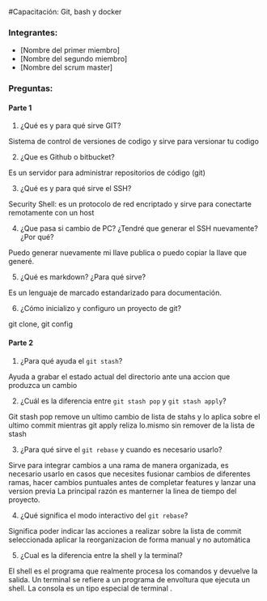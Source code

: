 #Capacitación: Git, bash y docker
### Integrantes:
- [Nombre del primer miembro]
- [Nombre del segundo miembro]
- [Nombre del scrum master]

### Preguntas:


#### Parte 1

1. ¿Qué es y para qué sirve GIT?

Sistema de control de versiones de codigo y sirve para versionar tu codigo


2. ¿Que es Github o bitbucket?

Es un servidor para administrar repositorios de código (git)


3. ¿Qué es y para qué sirve el SSH?

Security Shell: es un protocolo de red encriptado y sirve para conectarte remotamente con un host


4. ¿Que pasa si cambio de PC? ¿Tendré que generar el SSH nuevamente?¿Por qué?

Puedo generar nuevamente mi llave publica o puedo copiar la llave que generé.


5. ¿Qué es markdown? ¿Para qué sirve?

Es un lenguaje de marcado estandarizado para documentación.


6. ¿Cómo inicializo y configuro un proyecto de git?

git clone, git config


#### Parte 2

1. ¿Para qué ayuda el `git stash`?

Ayuda a grabar el estado actual del directorio ante una accion que produzca un cambio

2. ¿Cuál es la diferencia entre `git stash pop` y `git stash apply`?

Git stash pop remove un ultimo cambio de lista de stahs y lo aplica sobre el ultimo commit mientras git apply reliza lo.mismo sin remover de la lista de stash

3. ¿Para qué sirve el `git rebase` y cuando es necesario usarlo?

Sirve para integrar cambios a una rama de manera organizada, es necesario usarlo en casos que necesites fusionar cambios de diferentes ramas, hacer cambios puntuales antes de completar features y lanzar una version previa
La principal razón es manterner la linea de tiempo del proyecto.

4. ¿Qué significa el modo interactivo del `git rebase`?

Significa poder indicar las acciones a realizar sobre la lista de commit seleccionada aplicar la reorganizacion de forma manual y no automática

5. ¿Cual es la diferencia entre la shell y la terminal?

El shell es el programa que realmente procesa los comandos y devuelve la salida.
Un terminal se refiere a un programa de envoltura que ejecuta un shell.
La consola es un tipo especial de terminal .